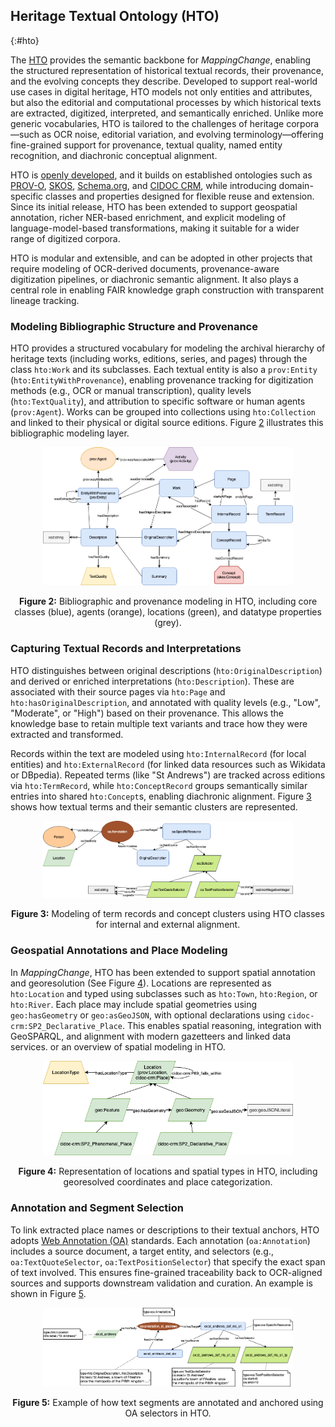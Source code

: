 ## Heritage Textual Ontology (HTO)
{:#hto}

The [HTO](https://w3id.org/hto) provides the semantic backbone for *MappingChange*, enabling the structured representation of historical textual records, their provenance, and the evolving concepts they describe. Developed to support real-world use cases in digital heritage, HTO models not only entities and attributes, but also the editorial and computational processes by which historical texts are extracted, digitized, interpreted, and semantically enriched. Unlike more generic vocabularies, HTO is tailored to the challenges of heritage corpora—such as OCR noise, editorial variation, and evolving terminology—offering fine-grained support for provenance, textual quality, named entity recognition, and diachronic conceptual alignment.

HTO is [openly developed](https://github.com/frances-ai/HeritageTextOntology), and it builds on established ontologies such as [PROV-O](https://www.w3.org/TR/prov-o/), [SKOS](https://www.w3.org/TR/skos-reference/), [Schema.org](https://schema.org), and [CIDOC CRM](https://www.cidoc-crm.org), while introducing domain-specific classes and properties designed for flexible reuse and extension. Since its initial release, HTO has been extended to support geospatial annotation, richer NER-based enrichment, and explicit modeling of language-model-based transformations, making it suitable for a wider range of digitized corpora.

HTO is modular and extensible, and can be adopted in other projects that require modeling of OCR-derived documents, provenance-aware digitization pipelines, or diachronic semantic alignment. It also plays a central role in enabling FAIR knowledge graph construction with transparent lineage tracking.

### Modeling Bibliographic Structure and Provenance

HTO provides a structured vocabulary for modeling the archival hierarchy of heritage texts (including works, editions, series, and pages) through the class `hto:Work` and its subclasses. Each textual entity is also a `prov:Entity` (`hto:EntityWithProvenance`), enabling provenance tracking for digitization methods (e.g., OCR or manual transcription), quality levels (`hto:TextQuality`), and attribution to specific software or human agents (`prov:Agent`). Works can be grouped into collections using `hto:Collection` and linked to their physical or digital source editions. Figure [2](#fig-hto-bib) illustrates this bibliographic modeling layer.
<p align="center">
  <img src="images/HTO_textual_content.png" alt="HTO bibliographic modeling" width="400px" />
</p>
<p align="center" id="fig-hto-bib"><strong>Figure 2:</strong> Bibliographic and provenance modeling in HTO, including core classes (blue), agents (orange), locations (green), and datatype properties (grey).</p>


### Capturing Textual Records and Interpretations

HTO distinguishes between original descriptions (`hto:OriginalDescription`) and derived or enriched interpretations (`hto:Description`). These are associated with their source pages via `hto:Page` and `hto:hasOriginalDescription`, and annotated with quality levels (e.g., "Low", "Moderate", or "High") based on their provenance. This allows the knowledge base to retain multiple text variants and trace how they were extracted and transformed.

Records within the text are modeled using `hto:InternalRecord` (for local entities) and `hto:ExternalRecord` (for linked data resources such as Wikidata or DBpedia). Repeated terms (like "St Andrews") are tracked across editions via `hto:TermRecord`, while `hto:ConceptRecord` groups semantically similar entries into shared `hto:Concept`s, enabling diachronic alignment. Figure [3](#fig-hto-terms) shows how textual terms and their semantic clusters are represented.
<p align="center">
  <img src="images/Annotation.png" alt="HTO term modeling" width="400px" />
</p>
<p align="center" id="fig-hto-terms"><strong>Figure 3:</strong> Modeling of term records and concept clusters using HTO classes for internal and external alignment.</p>

### Geospatial Annotations and Place Modeling

In *MappingChange*, HTO has been extended to support spatial annotation and georesolution (See Figure [4](#fig-hto-geo)). Locations are represented as `hto:Location` and typed using subclasses such as `hto:Town`, `hto:Region`, or `hto:River`. Each place may include spatial geometries using `geo:hasGeometry` or `geo:asGeoJSON`, with optional declarations using `cidoc-crm:SP2_Declarative_Place`. This enables spatial reasoning, integration with GeoSPARQL, and alignment with modern gazetteers and linked data services. or an overview of spatial modeling in HTO.

<p align="center">
  <img src="images/Geospatial.png" alt="HTO geospatial modeling" width="400px" />
</p>
<p align="center" id="fig-hto-geo"><strong>Figure 4:</strong> Representation of locations and spatial types in HTO, including georesolved coordinates and place categorization.</p>

### Annotation and Segment Selection

To link extracted place names or descriptions to their textual anchors, HTO adopts [Web Annotation (OA)](https://www.w3.org/TR/annotation-model/) standards. Each annotation (`oa:Annotation`) includes a source document, a target entity, and selectors (e.g., `oa:TextQuoteSelector`, `oa:TextPositionSelector`) that specify the exact span of text involved. This ensures fine-grained traceability back to OCR-aligned sources and supports downstream validation and curation. An example is shown in Figure [5](#fig-hto-annotation).

<p align="center">
  <img src="images/Annotation_example.png" alt="HTO annotation example" width="400px" />
</p>
<p align="center" id="fig-hto-annotation"><strong>Figure 5:</strong> Example of how text segments are annotated and anchored using OA selectors in HTO.</p>
